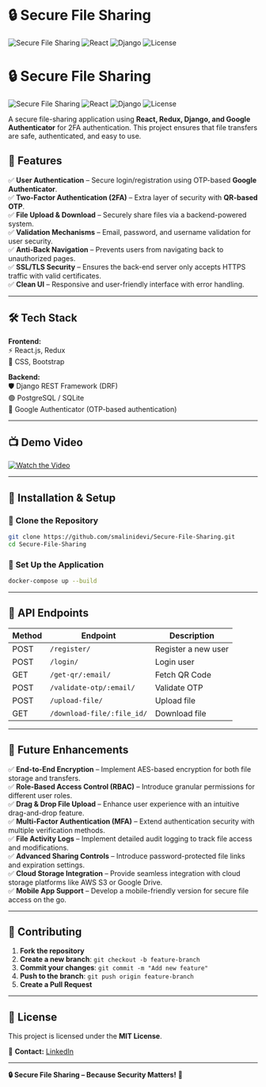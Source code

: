 # 🔒 Secure File Sharing

![Secure File Sharing](https://img.shields.io/badge/Security-High-brightgreen)
![React](https://img.shields.io/badge/Frontend-React-blue)
![Django](https://img.shields.io/badge/Backend-Django-green)
![License](https://img.shields.io/badge/License-MIT-orange)  

# 🔒 Secure File Sharing

![Secure File Sharing](https://img.shields.io/badge/Security-High-brightgreen)
![React](https://img.shields.io/badge/Frontend-React-blue)
![Django](https://img.shields.io/badge/Backend-Django-green)
![License](https://img.shields.io/badge/License-MIT-orange)  

A secure file-sharing application using **React, Redux, Django, and Google Authenticator** for 2FA authentication. This project ensures that file transfers are safe, authenticated, and easy to use.  

## 🚀 Features  

✅ **User Authentication** – Secure login/registration using OTP-based **Google Authenticator**.  
✅ **Two-Factor Authentication (2FA)** – Extra layer of security with **QR-based OTP**.  
✅ **File Upload & Download** – Securely share files via a backend-powered system.  
✅ **Validation Mechanisms** – Email, password, and username validation for user security.  
✅ **Anti-Back Navigation** – Prevents users from navigating back to unauthorized pages.  
✅ **SSL/TLS Security** – Ensures the back-end server only accepts HTTPS traffic with valid certificates.  
✅ **Clean UI** – Responsive and user-friendly interface with error handling.  

---

## 🛠️ Tech Stack  

**Frontend:**  
⚡ React.js, Redux  
🎨 CSS, Bootstrap  

**Backend:**  
🛡️ Django REST Framework (DRF)  
🟢 PostgreSQL / SQLite  
🔑 Google Authenticator (OTP-based authentication)  

---

## 📺 Demo Video
[![Watch the Video](https://img.youtube.com/vi/YOUR_VIDEO_ID/0.jpg)](https://www.youtube.com/watch?v=YOUR_VIDEO_ID)

---

## 🚀 Installation & Setup  

### 🔹 **Clone the Repository**  
```bash
git clone https://github.com/smalinidevi/Secure-File-Sharing.git
cd Secure-File-Sharing
```

### 🔹 **Set Up the Application**  
```bash
docker-compose up --build
```

---

## 📌 API Endpoints  

| Method | Endpoint                      | Description             |
|--------|--------------------------------|-------------------------|
| POST   | `/register/`                   | Register a new user     |
| POST   | `/login/`                      | Login user             |
| GET    | `/get-qr/:email/`              | Fetch QR Code          |
| POST   | `/validate-otp/:email/`        | Validate OTP           |
| POST   | `/upload-file/`                | Upload file            |
| GET    | `/download-file/:file_id/`     | Download file          |

---

## 🎯 Future Enhancements  

✅ **End-to-End Encryption** – Implement AES-based encryption for both file storage and transfers.  
✅ **Role-Based Access Control (RBAC)** – Introduce granular permissions for different user roles.  
✅ **Drag & Drop File Upload** – Enhance user experience with an intuitive drag-and-drop feature.  
✅ **Multi-Factor Authentication (MFA)** – Extend authentication security with multiple verification methods.  
✅ **File Activity Logs** – Implement detailed audit logging to track file access and modifications.  
✅ **Advanced Sharing Controls** – Introduce password-protected file links and expiration settings.  
✅ **Cloud Storage Integration** – Provide seamless integration with cloud storage platforms like AWS S3 or Google Drive.  
✅ **Mobile App Support** – Develop a mobile-friendly version for secure file access on the go.  

---

## 🤝 Contributing  

1. **Fork the repository**  
2. **Create a new branch**: `git checkout -b feature-branch`  
3. **Commit your changes**: `git commit -m "Add new feature"`  
4. **Push to the branch**: `git push origin feature-branch`  
5. **Create a Pull Request**  

---

## 📄 License  

This project is licensed under the **MIT License**.  

📧 **Contact:** [LinkedIn](https://www.linkedin.com/in/malinidevi-s-/)  

---

**🔒 Secure File Sharing – Because Security Matters!** 🚀

